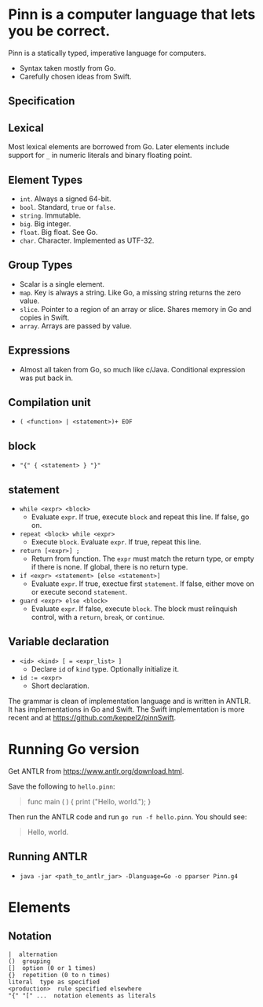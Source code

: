 # Pinn is a computer language that lets you be correct.

Pinn is a statically typed, imperative language for computers.

* Syntax taken mostly from Go.
* Carefully chosen ideas from Swift.

## Specification

## Lexical

Most lexical elements are borrowed from Go. Later elements include support for `_` in numeric literals and binary floating point.

## Element Types

* `int`. Always a signed 64-bit.
* `bool`. Standard, `true` or `false`.
* `string`. Immutable.
* `big`. Big integer.
* `float`. Big float. See Go.
* `char`. Character. Implemented as UTF-32.

## Group Types

* Scalar is a single element.
* `map`. Key is always a string. Like Go, a missing string returns the zero value.
* `slice`. Pointer to a region of an array or slice. Shares memory in Go and copies in Swift.
* `array`. Arrays are passed by value.

## Expressions

* Almost all taken from Go, so much like c/Java. Conditional expression was put back in.

## Compilation unit
* `( <function> | <statement>)+ EOF`

## block
* `"{" { <statement> } "}"`

## statement

* `while <expr> <block>`
  * Evaluate `expr`. If true, execute `block` and repeat this line. If false, go on.
* `repeat <block> while <expr>`
  * Execute `block`. Evaluate `expr`. If true, repeat this line.
* `return [<expr>] ;`
  * Return from function. The `expr` must match the return type, or empty if there is none. If global, there is no return type.
* `if <expr> <statement> [else <statement>]`
  * Evaluate `expr`. If true, exectue first `statement`. If false, either move on or execute second `statement`.
* `guard <expr> else <block>`
  * Evaluate `expr`. If false, execute `block`. The block must relinquish control, with a `return`, `break`, or `continue`.

## Variable declaration
* `<id> <kind> [ = <expr_list> ]`
  * Declare `id` of `kind` type. Optionally initialize it.
* `id := <expr>`
  * Short declaration.


The grammar is clean of implementation language and is written in ANTLR. It has implementations in Go and Swift. The Swift implementation is more recent and at https://github.com/keppel2/pinnSwift.

# Running Go version


Get ANTLR from https://www.antlr.org/download.html.

Save the following to `hello.pinn`:

> func main ( ) {
> 	print ("Hello, world.");
> }

Then run the ANTLR code and run `go run -f hello.pinn`. You should see:

> Hello, world.

Running ANTLR
-------------

* `java -jar <path_to_antlr_jar> -Dlanguage=Go -o pparser Pinn.g4`

# Elements
## Notation
```
|  alternation
()  grouping
[]  option (0 or 1 times)
{}  repetition (0 to n times)
literal  type as specified
<production>  rule specified elsewhere
"{" "[" ...  notation elements as literals
```

